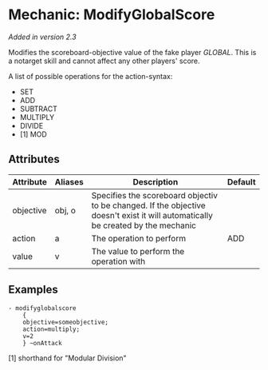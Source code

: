 Mechanic: ModifyGlobalScore
===========================

*Added in version 2.3*

Modifies the scoreboard-objective value of the fake player _GLOBAL_.
This is a notarget skill and cannot affect any other players' score.

A list of possible operations for the action-syntax:

-   SET
-   ADD
-   SUBTRACT
-   MULTIPLY
-   DIVIDE
-   [1] MOD

Attributes
----------

| Attribute | Aliases | Description                                                                                                                      | Default |
|-----------|---------|----------------------------------------------------------------------------------------------------------------------------------|---------|
| objective | obj, o  | Specifies the scoreboard objectiv to be changed. If the objective doesn't exist it will automatically be created by the mechanic |         |
| action    | a       | The operation to perform                                                                                                         | ADD     |
| value     | v       | The value to perform the operation with                                                                                          |         |

  
Examples
----

    - modifyglobalscore
        {
        objective=someobjective;
        action=multiply;
        v=2
        } ~onAttack

[1] shorthand for "Modular Division"
